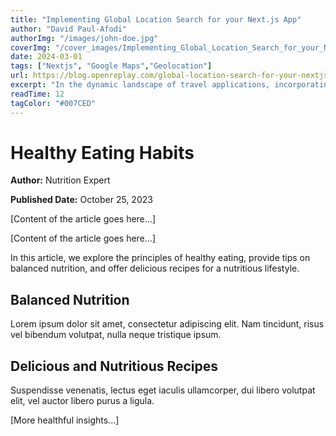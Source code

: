 ```yaml
---
title: "Implementing Global Location Search for your Next.js App"
author: "David Paul-Afodi"
authorImg: "/images/john-doe.jpg"
coverImg: "/cover_images/Implementing_Global_Location_Search_for_your_Next.js_App.png"
date: 2024-03-01
tags: ["Nextjs", "Google Maps","Geolocation"]
url: https://blog.openreplay.com/global-location-search-for-your-nextjs-app/
excerpt: "In the dynamic landscape of travel applications, incorporating a versatile location search component has become instrumental in shaping user experiences and addressing the challenges faced by developers aiming for scalability and global applicability. With this article, you will be able to create a reusable location search component for your applications and implement and integrate geolocation solutions."
readTime: 12
tagColor: "#007CED"
---
```


# Healthy Eating Habits


**Author:** Nutrition Expert


**Published Date:** October 25, 2023

[Content of the article goes here...]

[Content of the article goes here...]

In this article, we explore the principles of healthy eating, provide tips on balanced nutrition, and offer delicious recipes for a nutritious lifestyle.

## Balanced Nutrition

Lorem ipsum dolor sit amet, consectetur adipiscing elit. Nam tincidunt, risus vel bibendum volutpat, nulla neque tristique ipsum.

## Delicious and Nutritious Recipes

Suspendisse venenatis, lectus eget iaculis ullamcorper, dui libero volutpat elit, vel auctor libero purus a ligula.

[More healthful insights...]
